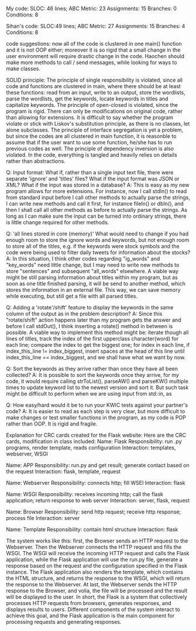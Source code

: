 My code:
    SLOC: 46 lines;
    ABC Metric: 23
        Assignments: 15
        Branches: 0
        Conditions: 8

Sihan's code:
    SLOC:49 lines;
    ABC Metric: 27
        Assignments: 15
        Branches: 4
        Conditions: 8    

code suggestions: now all of the code is clustered in one main() function and it is not OOP either; moreover it is so rigid that a small change in the user environment will require drastic change in the code. Haochen should make more methods to call / send messages, while looking for ways to make classes.

SOLID principle: 
The principle of single responsibility is violated, since all code and functions are clustered in main, where there should be at least these functions: read from an input, write to an output, store the wordlists, parse the wordlists, get the keywords, locate keywords in titles and capitalize keywords.
The principle of open-closed is violated, since the program is rigid. There can only be modifications on original code, rather than allowing for extensions.
It is difficult to say whether the program violate or stick with Liskov's substitution principle, as there is no classes, let alone subclasses.
The principle of interface segregation is yet a problem, but since the codes are all clustered in main function, it is reasonble to assume that if the user want to use some function, he/she has to run previous codes as well.
The principle of dependency inversion is also violated. In the code, everything is tangled and heavily relies on details rather than abstractions.

Q: Input format: What if, rather than a single input text file, there were separate 'ignore' and 'titles' files? What if the input format was JSON or XML? What if the input was stored in a database?
A: This is easy as my new program allows for more extensions. For instance, now I call stdIn() to read from standard input before I call other methods to actually parse the strings, I can write new methods and call it first, for instance fileIn() or dbIn(), and then I shall call all other methods as before to actually parse the strings. As long as I can make sure the input can be turned into ordinary strings, there is little change required for other methods.

Q: 'all lines stored in core (memory)' What would need to change if you had enough room to store the ignore words and keywords, but not enough room to store all of the titles, e.g. if the keywords were stock symbols and the code were being used to filter daily tweets for information about the stocks?
A: In this situation, I think other codes regarding "ig_words" and "key_words" need little change, but I may need to write new methods to store "sentences" and subsequent "all_words" elsewhere. A viable way might be still parsing information about titles within my program, but as soon as one title finished parsing, it will be send to another method, which stores the information in an external file. This way, we can save memory while executing, but still get a file with all parsed titles.

Q: Adding a 'rotate'/shift' feature to display the keywords in the same column of the output as in the problem description?
A: Since this "rotate/shift" action happens later than my program gets the answer and before I call stdOut(), I think inserting a rotate() method in between is possible. A viable way to implement this method might be: iterate though all lines of titles, track the index of the first upperclass character(word) for each line; compare the index to get the biggest one; for index in each line, if index_this_line != index_biggest, insert spaces at the head of this line until index_this_line == index_biggest, and we shall have what we want by now.

Q: Sort the keywords as they arrive rather than once they have all been collected?
A: It is possible to sort the keywords once they arrive, for my code, it would require calling strToList(), parseAW() and parseKW() multiple times to update keyword list to the newest version and sort it. But such task might be difficult to perform when we are using input from std::in, as 

Q: How easy/hard would it be to run your KWIC tests against your partner's code?
A: It is easier to read as each step is very clear, but more difficult to make changes or test smaller functions in the program, as my code is POP rather than OOP. It is rigid and fragile.

Explanation for CRC cards created for the Flask website:
Here are the CRC cards, modification in class included:
Name: Flask 
Responsibility: run .py programs, render template, reads configuration
Interaction: templates, webserver, WSGI

Name: APP
Responsibility: run.py and get result; generate contact based on the request
Interaction: flask, template, request

Name: Webserver
Responsibility: connects http; fill WSEI
Interaction: flask

Name: WSGI
Responsibility: receives incoming http; call the flask application; return response to web server
Interaction: server, flask, request

Name: Browser
Responsibility: send http request; receive http response; process file
Interaction: server

Name: Template
Responsibility: contain html structure
Interaction: flask

The system works like this: first, the Browser sends an HTTP request to the Webserver. Then the Webserver connects the HTTP request and fills the WSGI. The WSGI will receive the incoming HTTP request and calls the Flask application, while the Flask application will use the run.py file, generate a response based on the request and the configuration specified in the Flask instance. The Flask application also renders the template, which contains the HTML structure, and returns the response to the WSGI, which will return the response to the Webserver. At last, the Webserver sends the HTTP response to the Browser, and volia, the file will be processed and the result will be displayed to the user. 
In short, the Flask is a system that collectively processes HTTP requests from browsers, generates responses, and displays results to users. Different components of the system interact to achieve this goal, and the Flask application is the main component for processing requests and generating responses.